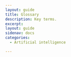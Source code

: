 ```yaml
---
layout: guide
title: Glossary
description: Key terms.
excerpt: 
layout: guide
sidenav: docs
categories:
  - Artificial intelligence

---
```


